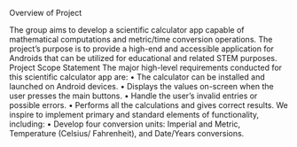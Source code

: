 
Overview of Project 

The group aims to develop a scientific calculator app capable of mathematical computations and metric/time conversion operations. The project’s purpose is to provide a high-end and accessible application for Androids that can be utilized for educational and related STEM purposes.  
Project Scope Statement
The major high-level requirements conducted for this scientific calculator app are:
•	The calculator can be installed and launched on Android devices.
•	Displays the values on-screen when the user presses the main buttons.
•	Handle the user’s invalid entries or possible errors.
•	Performs all the calculations and gives correct results.
We inspire to implement primary and standard elements of functionality, including:
•	Develop four conversion units: Imperial and Metric, Temperature (Celsius/ Fahrenheit), and Date/Years conversions.
